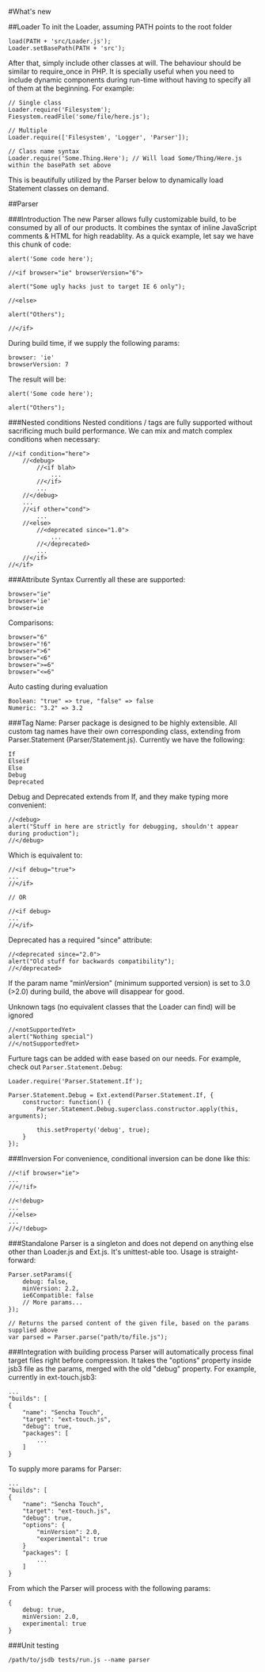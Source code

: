 #What's new

##Loader
To init the Loader, assuming PATH points to the root folder

    load(PATH + 'src/Loader.js');
    Loader.setBasePath(PATH + 'src');

After that, simply include other classes at will. The behaviour should be similar to require_once in PHP. It is specially useful when you need to include dynamic components during run-time without having to specify all of them at the beginning. For example:

    // Single class
    Loader.require('Filesystem');
    Fiesystem.readFile('some/file/here.js');
    
    // Multiple
    Loader.require(['Filesystem', 'Logger', 'Parser']);
    
    // Class name syntax
    Loader.require('Some.Thing.Here'); // Will load Some/Thing/Here.js within the basePath set above

This is beautifully utilized by the Parser below to dynamically load Statement classes on demand.

##Parser

###Introduction
The new Parser allows fully customizable build, to be consumed by all of our products. It combines the syntax of inline JavaScript comments & HTML for high readablity. As a quick example, let say we have this chunk of code:

    alert('Some code here');
    
    //<if browser="ie" browserVersion="6">
    
    alert("Some ugly hacks just to target IE 6 only");
    
    //<else>
    
    alert("Others");
    
    //</if>

During build time, if we supply the following params:

    browser: 'ie'
    browserVersion: 7

The result will be:

    alert('Some code here');
    
    alert("Others");

###Nested conditions
Nested conditions / tags are fully supported without sacrificing much build performance. We can mix and match complex conditions when necessary:

    //<if condition="here">
        //<debug>
            //<if blah>
                ...
            //</if>
            ...
        //</debug>
        ...
        //<if other="cond">
            ...
        //<else>
            //<deprecated since="1.0">
                ...
            //</deprecated>
            ...
        //</if>
    //</if>


###Attribute Syntax
Currently all these are supported:

    browser="ie"
    browser='ie'
    browser=ie

Comparisons:

    browser="6"
    browser="!6"
    browser=">6"
    browser="<6"
    browser=">=6"
    browser="<=6"

Auto casting during evaluation

    Boolean: "true" => true, "false" => false
    Numeric: "3.2" => 3.2

###Tag Name:
Parser package is designed to be highly extensible. All custom tag names have their own corresponding class, extending from Parser.Statement (Parser/Statement.js). Currently we have the following:

    If
    Elseif
    Else
    Debug
    Deprecated

Debug and Deprecated extends from If, and they make typing more convenient:

    //<debug>
    alert("Stuff in here are strictly for debugging, shouldn't appear during production");
    //</debug>

Which is equivalent to:

    //<if debug="true">
    ...
    //</if>

    // OR

    //<if debug>
    ...
    //</if>

Deprecated has a required "since" attribute:

    //<deprecated since="2.0">
    alert("Old stuff for backwards compatibility");
    //</deprecated>

If the param name "minVersion" (minimum supported version) is set to 3.0 (>2.0) during build, the above will disappear for good.

Unknown tags (no equivalent classes that the Loader can find) will be ignored

    //<notSupportedYet>
    alert("Nothing special")
    //</notSupportedYet>

Furture tags can be added with ease based on our needs. For example, check out `Parser.Statement.Debug`:

    Loader.require('Parser.Statement.If');

    Parser.Statement.Debug = Ext.extend(Parser.Statement.If, {
        constructor: function() {
            Parser.Statement.Debug.superclass.constructor.apply(this, arguments);

            this.setProperty('debug', true);
        }
    });

###Inversion
For convenience, conditional inversion can be done like this:

    //<!if browser="ie">
    ...
    //</!if>
    
    //<!debug>
    ...
    //<else>
    ...
    //</!debug>

###Standalone
Parser is a singleton and does not depend on anything else other than Loader.js and Ext.js. It's unittest-able too. Usage is straight-forward:

    Parser.setParams({
        debug: false,
        minVersion: 2.2,
        ie6Compatible: false
        // More params...
    });

    // Returns the parsed content of the given file, based on the params supplied above
    var parsed = Parser.parse("path/to/file.js");

###Integration with building process
Parser will automatically process final target files right before compression. It takes the "options" property inside jsb3 file as the params, merged with the old "debug" property. For example, currently in ext-touch.jsb3:

    ...
    "builds": [
    {
        "name": "Sencha Touch",
        "target": "ext-touch.js",
        "debug": true,
        "packages": [
            ...
        ]
    }

To supply more params for Parser:

    ...
    "builds": [
    {
        "name": "Sencha Touch",
        "target": "ext-touch.js",
        "debug": true,
        "options": {
            "minVersion": 2.0,
            "experimental": true
        }
        "packages": [
            ...
        ]
    }

From which the Parser will process with the following params:

    {
        debug: true,
        minVersion: 2.0,
        experimental: true
    }

###Unit testing

    /path/to/jsdb tests/run.js --name parser
